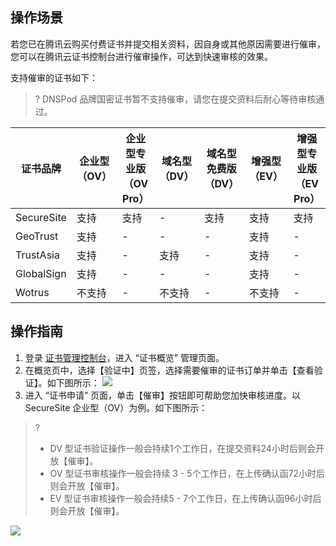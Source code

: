 ## 操作场景
若您已在腾讯云购买付费证书并提交相关资料，因自身或其他原因需要进行催审，您可以在腾讯云证书控制台进行催审操作，可达到快速审核的效果。

支持催审的证书如下：
>? DNSPod 品牌国密证书暂不支持催审，请您在提交资料后耐心等待审核通过。

<table>
<thead>
  <tr>
    <th>证书品牌</th>
    <th>企业型（OV） </th>
    <th>企业型专业版<br>（OV Pro） </th>
    <th>域名型（DV）</th>
    <th>域名型免费版<br>（DV）</th>
    <th>增强型（EV）</th>
    <th>增强型专业版<br>（EV Pro）</th>
  </tr>
</thead>
<tbody>
  <tr>
    <td>SecureSite</td> 
    <td>支持</td>
    <td>支持</td>
    <td>-</td>
    <td>支持</td>
    <td>支持</td>
    <td>支持</td>
  </tr>
  <tr>
    <td>GeoTrust</td>
    <td>支持</td>
    <td>-</td>
    <td>-</td>
    <td>-</td>
    <td>支持</td>
    <td>-</td>
  </tr>
  <tr>
    <td>TrustAsia</td>
    <td>支持</td>
    <td>-</td>
    <td>支持</td>
    <td>-</td>
    <td>支持</td>
    <td>-</td>
  </tr>
  <tr>
    <td>GlobalSign</td>
    <td>支持</td>
    <td>-</td>
    <td>-</td>
    <td>-</td>
    <td>支持</td>
    <td>-</td>
  </tr>
  <tr>
    <td>Wotrus</td>
    <td>不支持</td>
    <td>-</td>
    <td>不支持</td>
    <td>-</td>
    <td>不支持</td>
    <td>-</td>
  </tr>
</tbody>
</table>

## 操作指南
1. 登录 [证书管理控制台](https://console.cloud.tencent.com/certoverview)，进入 “证书概览” 管理页面。
2. 在概览页中，选择【验证中】页签，选择需要催审的证书订单并单击【查看验证】。如下图所示：
![](https://main.qcloudimg.com/raw/d51f01dc21d9f5462d984500e84d689f.png)
3. 进入 “证书申请” 页面，单击【催审】按钮即可帮助您加快审核进度。以 SecureSite 企业型（OV）为例。如下图所示：
>?
>- DV 型证书验证操作一般会持续1个工作日，在提交资料24小时后则会开放【催审】。
>- OV 型证书审核操作一般会持续 3 - 5个工作日，在上传确认函72小时后则会开放【催审】。
>- EV 型证书审核操作一般会持续5 - 7个工作日，在上传确认函96小时后则会开放【催审】。
>
![](https://main.qcloudimg.com/raw/5715a72789761851a5789547a8190552.png)

